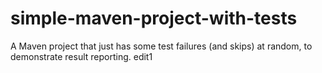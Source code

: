 # simple-maven-project-with-tests
A Maven project that just has some test failures (and skips) at random, to demonstrate result reporting.
edit1
